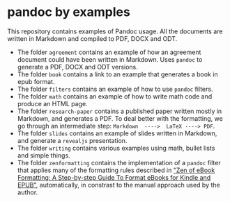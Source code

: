 # pandoc by examples

This repository contains examples of Pandoc usage.
All the documents are written in Markdown and compiled to PDF, DOCX and ODT.

- The folder `agreement` contains an example of how an agreement document could
  have been written in Markdown. Uses `pandoc` to generate a PDF, DOCX and ODT versions.
- The folder `book` contains a link to an example that generates a book in epub format.
- The folder `filters` contains an example of how to use `pandoc` filters.
- The folder `math` contains an example of how to write math code and produce an HTML page.
- The folder `research-paper` contains a published paper written mostly in
  Markdown, and generates a PDF. To deal better with the formatting, we go through
  an intermediate step: `Markdown  ---->  LaTeX ----> PDF`.
- The folder `slides` contains an example of slides written in Markdown, and
  generate a `revealjs` presentation.
- The folder `writing` contains various examples using math, bullet lists and simple things.
- The folder `zenformatting` contains the implementation of a `pandoc` filter
  that applies many of the formatting rules described in ["Zen of eBook Formatting: A
  Step-by-step Guide To Format eBooks for Kindle and EPUB"](https://www.amazon.com/Zen-eBook-Formatting-Step-step-ebook/dp/B00KJAH4HS), automatically, in
  constrast to the manual approach used by the author.
